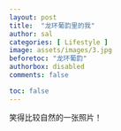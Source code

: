 ```yaml
---
layout: post
title:  "龙环葡韵里的我"
author: sal
categories: [ Lifestyle ]
image: assets/images/3.jpg
beforetoc: "龙环葡韵"
authorbox: disabled
comments: false

toc: false
---
```

  
笑得比较自然的一张照片！
